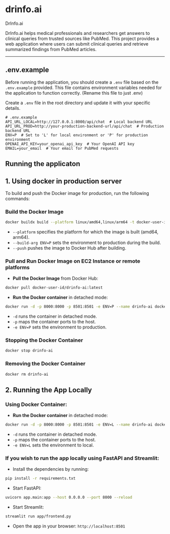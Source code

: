 # drinfo.ai
DrInfo.ai

DrInfo.ai helps medical professionals and researchers get answers to clinical queries from trusted sources like PubMed. This project provides a web application where users can submit clinical queries and retrieve summarized findings from PubMed articles.

---

## .env.example

Before running the application, you should create a `.env` file based on the `.env.example` provided. This file contains environment variables needed for the application to function correctly. (Rename this file to just .env)

Create a `.env` file in the root directory and update it with your specific details.

```env
# .env.example
API_URL_LOCAL=http://127.0.0.1:8000/api/chat  # Local backend URL
API_URL_PROD=http://your-production-backend-url/api/chat  # Production backend URL
ENV=P  # Set to 'L' for local environment or 'P' for production environment
OPENAI_API_KEY=your_openai_api_key  # Your OpenAI API key
EMAIL=your_email  # Your email for PubMed requests
```

## Running the applicaton

## 1. Using docker in production server

To build and push the Docker image for production, run the following commands:

### Build the Docker Image

```bash
docker buildx build --platform linux/amd64,linux/arm64 -t docker-user-id/drinfo-ai:latest --build-arg ENV=P --push .
```

- `--platform` specifies the platform for which the image is built (amd64, arm64).
- `--build-arg ENV=P` sets the environment to production during the build.
- `--push` pushes the image to Docker Hub after building.

### Pull and Run Docker Image on EC2 Instance or remote platforms

- **Pull the Docker Image** from Docker Hub:
```bash
docker pull docker-user-id/drinfo-ai:latest
```

- **Run the Docker container** in detached mode:
```bash
docker run -d -p 8000:8000 -p 8501:8501 -e ENV=P --name drinfo-ai docker-user-id/drinfo-ai:latest
```
- `-d` runs the container in detached mode.
- `-p` maps the container ports to the host.
- `-e ENV=P` sets the environment to production.



### Stopping the Docker Container
```bash
docker stop drinfo-ai
```

### Removing the Docker Container
```bash
docker rm drinfo-ai
```

## 2. Running the App Locally

### Using Docker Container:
- **Run the Docker container** in detached mode:
```bash
docker run -d -p 8000:8000 -p 8501:8501 -e ENV=L --name drinfo-ai docker-user-id/drinfo-ai:latest
```
- `-d` runs the container in detached mode.
- `-p` maps the container ports to the host.
- `-e ENV=L` sets the environment to local.

### If you wish to run the app locally using FastAPI and Streamlit:

- Install the dependencies by running:
```bash
pip install -r requirements.txt
```

- Start FastAPI:
```bash
uvicorn app.main:app --host 0.0.0.0 --port 8000 --reload
```

- Start Streamlit:
```bash
streamlit run app/frontend.py
```

- Open the app in your browser: `http://localhost:8501`



